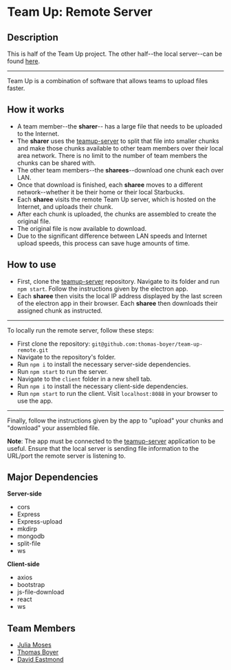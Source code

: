 # Team Up: Remote Server

## Description
This is half of the Team Up project. The other half--the local server--can be found [here](https://github.com/juliamoses/teamup-server).

---

Team Up is a combination of software that allows teams to upload files faster.

## How it works

- A team member--the **sharer**-- has a large file that needs to be uploaded to the Internet.
- The **sharer** uses the [teamup-server](https://github.com/juliamoses/teamup-server) to split that file into smaller chunks and make those chunks available to other team members over their local area network. There is no limit to the number of team members the chunks can be shared with.
- The other team members--the **sharees**--download one chunk each over LAN.
- Once that download is finished, each **sharee** moves to a different network--whether it be their home or their local Starbucks.
- Each **sharee** visits the remote Team Up server, which is hosted on the Internet, and uploads their chunk.
- After each chunk is uploaded, the chunks are assembled to create the original file.
- The original file is now available to download.
- Due to the significant difference between LAN speeds and Internet upload speeds, this process can save huge amounts of time.

## How to use

- First, clone the [teamup-server](https://github.com/juliamoses/teamup-server) repository. Navigate to its folder and run `npm start`. Follow the instructions given by the electron app.
- Each **sharee** then visits the local IP address displayed by the last screen of the electron app in their browser. Each **sharee** then downloads their assigned chunk as instructed.

---

To locally run the remote server, follow these steps:
- First clone the repository: `git@github.com:thomas-boyer/team-up-remote.git`
- Navigate to the repository's folder.
- Run `npm i` to install the necessary server-side dependencies.
- Run `npm start` to run the server.
- Navigate to the `client` folder in a new shell tab.
- Run `npm i` to install the necessary client-side dependencies.
- Run `npm start` to run the client. Visit `localhost:8088` in your browser to use the app.

---

Finally, follow the instructions given by the app to "upload" your chunks and "download" your assembled file.

**Note**: The app must be connected to the [teamup-server](https://github.com/juliamoses/teamup-server) application to be useful. Ensure that the local server is sending file information to the URL/port the remote server is listening to.

## Major Dependencies
**Server-side**
- cors
- Express
- Express-upload
- mkdirp
- mongodb
- split-file
- ws

**Client-side**
- axios
- bootstrap
- js-file-download
- react
- ws

## Team Members
- [Julia Moses](https://github.com/juliamoses)
- [Thomas Boyer](https://github.com/thomas-boyer)
- [David Eastmond](https://github.com/davideastmond)

